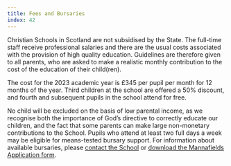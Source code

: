 ```yaml
---
title: Fees and Bursaries
index: 42
---
```


Christian Schools in Scotland are not subsidised by the State. The full-time staff receive professional salaries and there are the usual costs associated with the provision of high quality education. Guidelines are therefore given to all parents, who are asked to make a realistic monthly contribution to the cost of the education of their child(ren).

The cost for the 2023 academic year is £345 per pupil per month for 12 months of the year. Third children at the school are offered a 50% discount, and fourth and subsequent pupils in the school attend for free.

No child will be excluded on the basis of low parental income, as we recognise both the importance of God’s directive to correctly educate our children, and the fact that some parents can make large non-monetary contributions to the School. Pupils who attend at least two full days a week may be eligible for means-tested bursary support. For information about available bursaries, please [contact the School](/contact-us/) or [download the Mannafields Application form](/admissions/application-procedure/).
